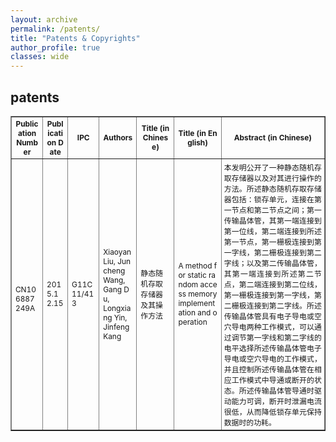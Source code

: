 ```yaml
---
layout: archive
permalink: /patents/
title: "Patents & Copyrights"
author_profile: true
classes: wide
---
```


## patents

<table border="1" style="table-layout: fixed; width: 100%; word-break: break-all; font-size: 0.85em;"> 
  <tr> 
    <th align="center" style="width: 10%;">Publication Number</th> 
    <th align="center" style="width: 8%;">Publication Date</th>
    <th align="center" style="width: 10%;">IPC</th>
    <th align="center" style="width: 12%;">Authors</th> 
    <th align="center" style="width: 12%;">Title (in Chinese)</th> 
    <th align="center" style="width: 15%;">Title (in English)</th> 
    <th align="center" style="width: 33%;">Abstract (in Chinese)</th> 
  </tr> 
  <tr> 
    <td><br>CN106887249A</td> 
    <td>2015.12.15</td> 
    <td>G11C11/413</td> 
    <td>Xiaoyan Liu, Juncheng Wang, Gang Du, <br>Longxiang Yin, Jinfeng Kang</td> 
    <td>静态随机存取存储器及其操作方法</td> 
    <td>A method for static random access memory implementation and operation</td> 
    <td style="text-align: justify; padding: 4px;"> 本发明公开了一种静态随机存取存储器以及对其进行操作的方法。所述静态随机存取存储器包括：锁存单元，连接在第一节点和第二节点之间；第一传输晶体管，其第一端连接到第一位线，第二端连接到所述第一节点，第一栅极连接到第一字线，第二栅极连接到第二字线；以及第二传输晶体管，其第一端连接到所述第二节点，第二端连接到第二位线，第一栅极连接到第一字线，第二栅极连接到第二字线。所述传输晶体管具有电子导电或空穴导电两种工作模式，可以通过调节第一字线和第二字线的电平选择所述传输晶体管电子导电或空穴导电的工作模式，并且控制所述传输晶体管在相应工作模式中导通或断开的状态。所述传输晶体管导通时驱动能力可调，断开时泄漏电流很低，从而降低锁存单元保持数据时的功耗。 </td> 
  </tr> 
</table>

